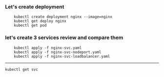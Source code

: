 ### Let's create deployment
```
    kubectl create deployment nginx --image=nginx
    kubectl get deploy nginx
    kubectl get pod
```

### let's create 3 services review and compare them
```
    kubectl apply -f nginx-svc.yaml
    kubectl apply -f nginx-svc-nodeport.yaml
    kubectl apply -f nginx-svc-loadbalancer.yaml
```
---
```
kubectl get svc
```